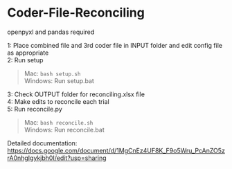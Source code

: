 # Coder-File-Reconciling
openpyxl and pandas required

1: Place combined file and 3rd coder file in INPUT folder and edit config file as appropriate\
2: Run setup
> Mac: `bash setup.sh`\
> Windows: Run setup.bat

3: Check OUTPUT folder for reconciling.xlsx file\
4: Make edits to reconcile each trial\
5: Run reconcile.py
> Mac: `bash reconcile.sh`\
> Windows: Run reconcile.bat

Detailed documentation: https://docs.google.com/document/d/1MgCnEz4UF8K_F9o5Wru_PcAnZO5zrA0nhgIgykjbh0I/edit?usp=sharing
